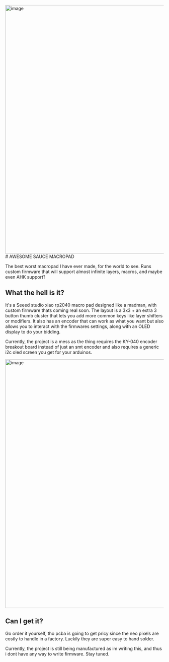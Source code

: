 <img width="1280" height="790" alt="image" src="https://github.com/user-attachments/assets/4fbd928d-f7b3-4e26-86c1-9ffbf94ee897" /># AWESOME SAUCE MACROPAD

The best worst macropad I have ever made, for the world to see. 
Runs custom firmware that will support almost infinite layers, macros, and maybe even AHK support?


## What the hell is it?
It's a Seeed studio xiao rp2040 macro pad designed like a madman, with custom firmware thats coming real soon. 
The layout is a 3x3 + an extra 3 button thumb cluster that lets you add more common keys like layer shifters or modifiers. It also has an encoder that can work as what you want but also allows you to interact with the firmwares settings, along with an OLED display to do your bidding.

Currently, the project is a mess as the thing requires the KY-040 encoder breakout board instead of just an smt encoder and also requires a generic i2c oled screen you get for your arduinos.

<img width="1280" height="790" alt="image" src="https://github.com/user-attachments/assets/89b6ec65-025f-45db-898c-5bd988fcedbf" /> 

## Can I get it? 
Go order it yourself, tho pcba is going to get pricy since the neo pixels are costly to handle in a factory. Luckily they are super easy to hand solder.

Currently, the project is still being manufactured as im writing this, and thus i dont have any way to write firmware. Stay tuned.


